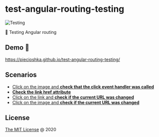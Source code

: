 # test-angular-routing-testing

![Testing](https://github.com/piecioshka/test-angular-routing-testing/workflows/Testing/badge.svg?branch=master)

📒 Testing Angular routing

## Demo 🎉

<https://piecioshka.github.io/test-angular-routing-testing/>

## Scenarios

* [Click on the image and **check that the click event handler was called**][1]
* [**Check the link href attribute**][2]
* [Click on the link and **check if the current URL was changed**][3]
* [Click on the image and **check if the current URL was changed**][4]

## License

[The MIT License](http://piecioshka.mit-license.org) @ 2020

[1]: https://github.com/piecioshka/test-angular-routing-testing/blob/master/src/app/posts/components/post/post.component.spec.ts#L51
[2]: https://github.com/piecioshka/test-angular-routing-testing/blob/master/src/app/posts/components/post/post.component.spec.ts#L59
[3]: https://github.com/piecioshka/test-angular-routing-testing/blob/master/src/app/posts/components/post/post.component.spec.ts#L66
[4]: https://github.com/piecioshka/test-angular-routing-testing/blob/master/src/app/posts/components/post/post.component.spec.ts#L74
